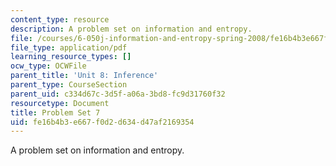 ```yaml
---
content_type: resource
description: A problem set on information and entropy.
file: /courses/6-050j-information-and-entropy-spring-2008/fe16b4b3e667f0d2d634d47af2169354_MIT6_050JS08_ps_07.pdf
file_type: application/pdf
learning_resource_types: []
ocw_type: OCWFile
parent_title: 'Unit 8: Inference'
parent_type: CourseSection
parent_uid: c334d67c-3d5f-a06a-3bd8-fc9d31760f32
resourcetype: Document
title: Problem Set 7
uid: fe16b4b3-e667-f0d2-d634-d47af2169354
---
```

A problem set on information and entropy.

